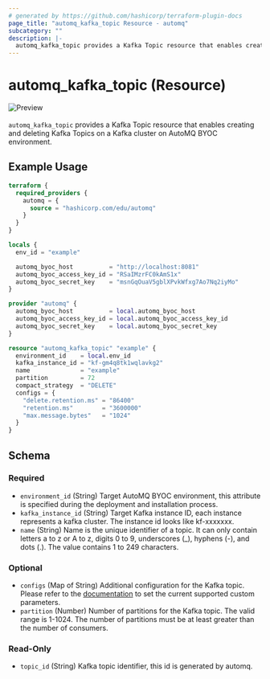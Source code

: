 ```yaml
---
# generated by https://github.com/hashicorp/terraform-plugin-docs
page_title: "automq_kafka_topic Resource - automq"
subcategory: ""
description: |-
  automq_kafka_topic provides a Kafka Topic resource that enables creating and deleting Kafka Topics on a Kafka cluster on AutoMQ BYOC environment.
---
```


# automq_kafka_topic (Resource)

![Preview](https://img.shields.io/badge/Lifecycle_Stage-Preview-blue?style=flat&logoColor=8A3BE2&labelColor=rgba)<br><br>`automq_kafka_topic` provides a Kafka Topic resource that enables creating and deleting Kafka Topics on a Kafka cluster on AutoMQ BYOC environment.

## Example Usage

```terraform
terraform {
  required_providers {
    automq = {
      source = "hashicorp.com/edu/automq"
    }
  }
}

locals {
  env_id = "example"

  automq_byoc_host          = "http://localhost:8081"
  automq_byoc_access_key_id = "RSaIMzrFC0kAmS1x"
  automq_byoc_secret_key    = "msnGqOuaV5gblXPvkWfxg7Ao7Nq2iyMo"
}

provider "automq" {
  automq_byoc_host          = local.automq_byoc_host
  automq_byoc_access_key_id = local.automq_byoc_access_key_id
  automq_byoc_secret_key    = local.automq_byoc_secret_key
}

resource "automq_kafka_topic" "example" {
  environment_id    = local.env_id
  kafka_instance_id = "kf-gm4q8tk1wqlavkg2"
  name              = "example"
  partition         = 72
  compact_strategy  = "DELETE"
  configs = {
    "delete.retention.ms" = "86400"
    "retention.ms"        = "3600000"
    "max.message.bytes"   = "1024"
  }
}
```

<!-- schema generated by tfplugindocs -->
## Schema

### Required

- `environment_id` (String) Target AutoMQ BYOC environment, this attribute is specified during the deployment and installation process.
- `kafka_instance_id` (String) Target Kafka instance ID, each instance represents a kafka cluster. The instance id looks like kf-xxxxxxx.
- `name` (String) Name is the unique identifier of a topic. It can only contain letters a to z or A to z, digits 0 to 9, underscores (_), hyphens (-), and dots (.). The value contains 1 to 249 characters.

### Optional

- `configs` (Map of String) Additional configuration for the Kafka topic. Please refer to the [documentation](https://docs.automq.com/automq-cloud/using-automq-for-kafka/restrictions#topic-level-configuration) to set the current supported custom parameters.
- `partition` (Number) Number of partitions for the Kafka topic. The valid range is 1-1024. The number of partitions must be at least greater than the number of consumers.

### Read-Only

- `topic_id` (String) Kafka topic identifier, this id is generated by automq.
